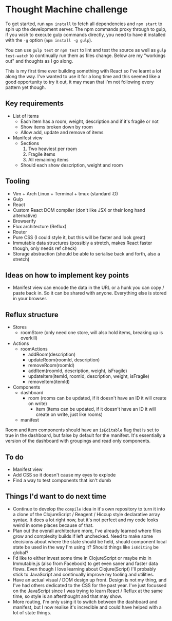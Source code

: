 # Thought Machine challenge

To get started, run `npm install` to fetch all dependencies and `npm start` to spin up the development server. The npm commands proxy through to gulp, if you wish to execute gulp commands directly, you need to have it installed with the `-g` option (`npm install -g gulp`).

You can use `gulp test` or `npm test` to lint and test the source as well as `gulp test-watch` to continually run them as files change. Below are my "workings out" and thoughts as I go along.

This is my first time ever building something with React so I've learnt a lot along the way. I've wanted to use it for a long time and this seemed like a good opportunity to try it out, it may mean that I'm not following every pattern yet though.

## Key requirements

 * List of items
   * Each item has a room, weight, description and if it's fragile or not
   * Show items broken down by room
   * Allow add, update and remove of items
 * Manifest view
   * Sections
     1. Two heaviest per room
     2. Fragile items
     3. All remaining items
   * Should each show description, weight and room

## Tooling

 * Vim + Arch Linux + Terminal + tmux (standard :D)
 * Gulp
 * React
 * Custom React DOM compiler (don't like JSX or their long hand alternative)
 * Browserify
 * Flux architecture (Reflux)
 * Router
 * Pure CSS (I could style it, but this will be faster and look great)
 * Immutable data structures (possibly a stretch, makes React faster though, only needs ref check)
 * Storage abstraction (should be able to serialise back and forth, also a stretch)

## Ideas on how to implement key points

 * Manifest view can encode the data in the URL or a hunk you can copy / paste back in. So it can be shared with anyone. Everything else is stored in your browser.

## Reflux structure

 * Stores
   * roomStore (only need one store, will also hold items, breaking up is overkill)
 * Actions
   * roomActions
     * addRoom(description)
     * updateRoom(roomId, description)
     * removeRoom(roomId)
     * addItem(roomId, description, weight, isFragile)
     * updateItem(itemId, roomId, description, weight, isFragile)
     * removeItem(itemId)
 * Components
   * dashboard
     * room (rooms can be updated, if it doesn't have an ID it will create on write)
       * item (items can be updated, if it doesn't have an ID it will create on write, just like rooms)
   * manifest

Room and item components should have an `isEditable` flag that is set to true in the dashboard, but false by default for the manifest. It's essentially a version of the dashboard with groupings and read only components.

## To do

 * Manifest view
 * Add CSS so it doesn't cause my eyes to explode
 * Find a way to test components that isn't dumb

## Things I'd want to do next time

 * Continue to develop the `compile` idea in it's own repository to turn it into a clone of the ClojureScript / Reagent / Hiccup style declarative array syntax. It does a lot right now, but it's not perfect and my code looks weird in some places because of that.
 * Plan out the overall architecture more, I've already learned where files grow and complexity builds if left unchecked. Need to make some decisions about where the state should be held, should component local state be used in the way I'm using it? Should things like `isEditing` be global?
 * I'd like to either invest some time in ClojureScript or maybe mix in Immutable.js (also from Facebook) to get even saner and faster data flows. Even though I love learning about Clojure(Script) I'll probably stick to JavaScript and continually improve my tooling and utilities.
 * Have an actual visual / DOM design up front. Design is not my thing, and I've had others dedicated to the CSS for the past year. I've just focussed on the JavaScript since I was trying to learn React / Reflux at the same time, so style is an afterthought and that may show.
 * More routing, I'm only using it to switch between the dashboard and manifest, but I now realise it's incredible and could have helped with a lot of state things.
